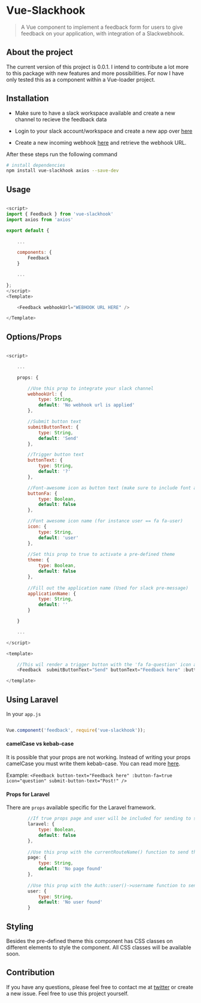 # Vue-Slackhook

> A Vue component to implement a feedback form for users to give feedback on your application, with integration of a Slackwebhook.

## About the project

The current version of this project is 0.0.1. I intend to contribute a lot more to this package with new features and more possibilities. For now I have only tested this as a component within a Vue-loader project.

## Installation

- Make sure to have a slack workspace available and create a new channel to recieve the feedback data

- Login to your slack account/workspace and create a new app over [here](https://api.slack.com/apps?new_app=1)

- Create a new incoming webhook [here](https://my.slack.com/services/new/incoming-webhook/) and retrieve the webhook URL.

After these steps run the following command

``` bash
# install dependencies
npm install vue-slackhook axios --save-dev
```

## Usage

```javascript

<script>
import { Feedback } from 'vue-slackhook'
import axios from 'axios'

export default {
    
    ...

    components: {
        Feedback
    }

    ...

};
</script>
<Template>

    <Feedback webhookUrl="WEBHOOK URL HERE" />

</Template>
```

## Options/Props

```javascript

<script>

    ...

    props: {

        //Use this prop to integrate your slack channel
        webhookUrl: {
            type: String,
            default: 'No webhook url is applied'
        },

        //Submit button text
        submitButtonText: {
            type: String,
            default: 'Send'
        },

        //Trigger button text
        buttonText: {
            type: String,
            default: '?'
        },

        //Font-awesome icon as button text (make sure to include font awesome)
        buttonFa: {
            type: Boolean,
            default: false
        },

        //Font awesome icon name (for instance user == fa fa-user)
        icon: {
            type: String,
            default: 'user'
        },
        
        //Set this prop to true to activate a pre-defined theme
        theme: {
            type: Boolean,
            default: false
        },
        
        //Fill out the application name (Used for slack pre-message)
        applicationName: {
            type: String,
            default: ''
        }

    }

    ...

</script>

<template>

    //This wil render a trigger button with the 'fa fa-question' icon and a submit button that says 'Send'
    <Feedback  submitButtonText="Send" buttonText="Feedback here" :buttonFA="true"  icon="question" />

</template>    

```

## Using Laravel

In your `app.js`

```javascript

Vue.component('feedback', require('vue-slackhook'));

```

#### camelCase vs kebab-case

It is possible that your props are not working. Instead of writing your props camelCase you must write them kebab-case. You can read more [here](https://vuejs.org/v2/guide/components.html#camelCase-vs-kebab-case). 

Example: `<Feedback button-text="Feedback here" :button-fa=true icon="question" submit-button-text="Post!" />`

#### Props for Laravel

There are `props` available specific for the Laravel framework.

```javascript
        //If true props page and user will be included for sending to slack
        laravel: {
            type: Boolean,
            default: false
        },
        
        //Use this prop with the currentRouteName() function to send the current route
        page: {
            type: String,
            default: 'No page found'
        },
        
        //Use this prop with the Auth::user()->username function to send the logged in user
        user: {
            type: String,
            default: 'No user found'
        }

```

## Styling

Besides the pre-defined theme this component has CSS classes on different elements to style the component. All CSS classes will be available soon.

## Contribution

If you have any questions, please feel free to contact me at [twitter](https://twitter.com/glenngijsberts) or create a new issue. Feel free to use this project yourself.